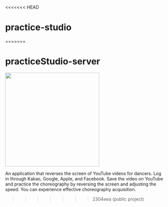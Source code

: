 <<<<<<< HEAD
# practice-studio
=======
# practiceStudio-server
<img height="300" src="/Users/jungb/Downloads/LogoB.svg" width="300"/>

An application that reverses the screen of YouTube videos for dancers.
Log in through Kakao, Google, Apple, and Facebook.
Save the video on YouTube and practice the choreography by reversing the screen and adjusting the speed.
You can experience effective choreography acquisition.
>>>>>>> 2304eea (public project)
